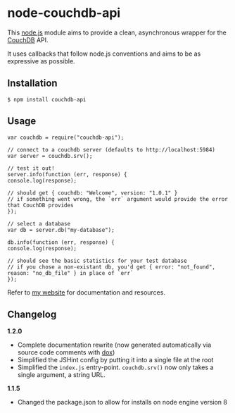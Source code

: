 # node-couchdb-api

This [node.js](http://nodejs.org/) module aims to provide a clean, asynchronous wrapper for the [CouchDB](http://couchdb.apache.org/) API.

It uses callbacks that follow node.js conventions and aims to be as expressive as possible.

## Installation

`$ npm install couchdb-api`

## Usage

    var couchdb = require("couchdb-api");

    // connect to a couchdb server (defaults to http://localhost:5984)
    var server = couchdb.srv();

    // test it out!
    server.info(function (err, response) {
	console.log(response);

	// should get { couchdb: "Welcome", version: "1.0.1" }
	// if something went wrong, the `err` argument would provide the error that CouchDB provides
    });

    // select a database
    var db = server.db("my-database");

    db.info(function (err, response) {
	console.log(response);

	// should see the basic statistics for your test database
	// if you chose a non-existant db, you'd get { error: "not_found", reason: "no_db_file" } in place of `err`
    });

Refer to [my website](http://www.dbarnes.info/node-couchdb-api/) for documentation and resources.

## Changelog

**1.2.0**
 - Complete documentation rewrite (now generated automatically via source code comments with [dox](https://github.com/visionmedia/dox))
 - Simplified the JSHint config by putting it into a single file at the root
 - Simplified the `index.js` entry-point. `couchdb.srv()` now only takes a single argument, a string URL.


**1.1.5**
 - Changed the package.json to allow for installs on node engine version 8
